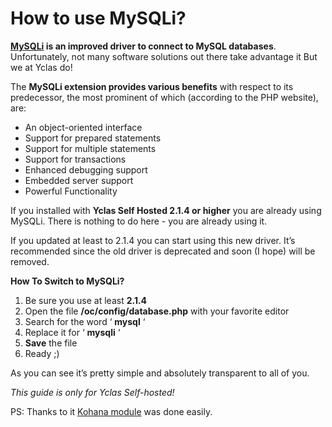 # How to use MySQLi?

**[MySQLi](https://en.wikipedia.org/wiki/MySQLi)  is an improved driver to connect to MySQL databases**. Unfortunately, not many software solutions out there take advantage it But we at Yclas do! 

The  **MySQLi extension provides various benefits**  with respect to its predecessor, the most prominent of which (according to the PHP website), are:

-   An object-oriented interface
-   Support for prepared statements
-   Support for multiple statements
-   Support for transactions
-   Enhanced debugging support
-   Embedded server support
-   Powerful Functionality

If you installed with  **Yclas Self Hosted 2.1.4 or higher**  you are already using MySQLi. There is nothing to do here - you are already using it.

If you updated at least to 2.1.4 you can start using this new driver. It’s recommended since the old driver is deprecated and soon (I hope) will be removed.

**How To Switch to MySQLi?**

1.  Be sure you use at least  **2.1.4**
2.  Open the file  **/oc/config/database.php**  with your favorite editor
3.  Search for the word ‘  **mysql**  ‘
4.  Replace it for ‘  **mysqli**  ‘
5.  **Save**  the file
6.  Ready ;)

As you can see it’s pretty simple and absolutely transparent to all of you.

*This guide is only for Yclas Self-hosted!*
  
PS: Thanks to it [Kohana module](https://github.com/Azuka/Kohana-Database-MySQLi) was done easily.

